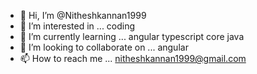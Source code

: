 - 👋 Hi, I’m @Nitheshkannan1999
- 👀 I’m interested in ... coding
- 🌱 I’m currently learning ... angular typescript core java
- 💞️ I’m looking to collaborate on ... angular
- 📫 How to reach me ... nitheshkannan1999@gmail.com

<!---
Nitheshkannan1999/Nitheshkannan1999 is a ✨ special ✨ repository because its `README.md` (this file) appears on your GitHub profile.
You can click the Preview link to take a look at your changes.
--->
